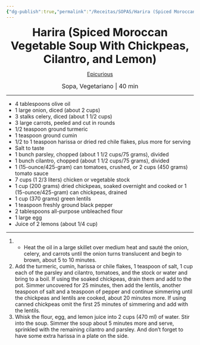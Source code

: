 ```yaml
---
{"dg-publish":true,"permalink":"/Receitas/SOPAS/Harira (Spiced Moroccan Vegetable Soup With Chickpeas, Cilantro, and Lemon)/","title":"Harira (Spiced Moroccan Vegetable Soup With Chickpeas, Cilantro, and Lemon)","tags":["💚ok"]}
---
```


<div style="text-align: center;"> <span style="font-size: 30px;"><b>Harira (Spiced Moroccan Vegetable Soup With Chickpeas, Cilantro, and Lemon)</b></span> </div>

<span class="center"> <center> [Epicurious](https://www.epicurious.com/recipes/food/views/spiced-moroccan-vegetable-soup-with-chickpeas-cilantro-and-lemon-harira ) </center></span>

<div style="text-align: center;"> <span style="font-size: 16px;">  Sopa, Vegetariano | 40 min </span> </div>

---
- 4 tablespoons olive oil
- 1 large onion, diced (about 2 cups)
- 3 stalks celery, diced (about 1 1/2 cups)
- 3 large carrots, peeled and cut in rounds
- 1/2 teaspoon ground turmeric
- 1 teaspoon ground cumin
- 1/2 to 1 teaspoon harissa or dried red chile flakes, plus more for serving
- Salt to taste
- 1 bunch parsley, chopped (about 1 1/2 cups/75 grams), divided
- 1 bunch cilantro, chopped (about 1 1/2 cups/75 grams), divided
- 1 (15-ounce/425-gram) can tomatoes, crushed, or 2 cups (450 grams) tomato sauce
- 7 cups (1 2/3 liters) chicken or vegetable stock
- 1 cup (200 grams) dried chickpeas, soaked overnight and cooked or 1 (15-ounce/425-gram) can chickpeas, drained
- 1 cup (370 grams) green lentils
- 1 teaspoon freshly ground black pepper
- 2 tablespoons all-purpose unbleached flour
- 1 large egg
- Juice of 2 lemons (about 1/4 cup)
---
1. - Heat the oil in a large skillet over medium heat and sauté the onion, celery, and carrots until the onion turns translucent and begin to brown, about 5 to 10 minutes. 
2. Add the turmeric, cumin, harissa or chile flakes, 1 teaspoon of salt, 1 cup each of the parsley and cilantro, tomatoes, and the stock or water and bring to a boil. If using the soaked chickpeas, drain them and add to the pot. Simmer uncovered for 25 minutes, then add the lentils, another teaspoon of salt and a teaspoon of pepper and continue simmering until the chickpeas and lentils are cooked, about 20 minutes more. If using canned chickpeas omit the first 25 minutes of simmering and add with the lentils.
3. Whisk the flour, egg, and lemon juice into 2 cups (470 ml) of water. Stir into the soup. Simmer the soup about 5 minutes more and serve, sprinkled with the remaining cilantro and parsley. And don’t forget to have some extra harissa in a plate on the side.

